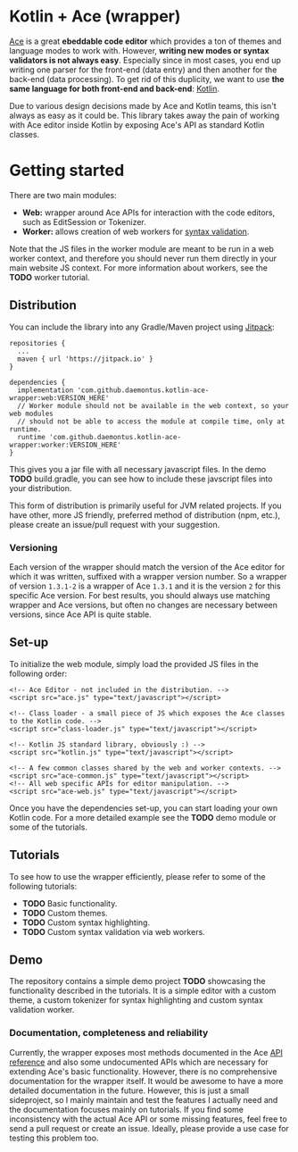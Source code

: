 # Kotlin + Ace (wrapper)

[Ace](https://ace.c9.io/) is a great **ebeddable code editor** which provides a ton of themes and language modes to work with. However, **writing new modes or syntax validators is not always easy**. Especially since in most cases, you end up writing one parser for the front-end (data entry) and then another for the back-end (data processing). To get rid of this duplicity, we want to use **the same language for both front-end and back-end**: [Kotlin](http://kotlinlang.org/). 

Due to various design decisions made by Ace and Kotlin teams, this isn't always as easy as it could be. This library takes away the pain of working with Ace editor inside Kotlin by exposing Ace's API as standard Kotlin classes.

# Getting started

There are two main modules: 
 - **Web:** wrapper around Ace APIs for interaction with the code editors, such as EditSession or Tokenizer.
 - **Worker:** allows creation of web workers for [syntax validation](https://github.com/ajaxorg/ace/wiki/Syntax-validation).

Note that the JS files in the worker module are meant to be run in a web worker context, and therefore you should never run them directly in your main website JS context. For more information about workers, see the **TODO** worker tutorial.

## Distribution

You can include the library into any Gradle/Maven project using [Jitpack](https://jitpack.io/#daemontus/kotlin-ace-wrapper):

```
repositories {
  ...
  maven { url 'https://jitpack.io' }
}

dependencies {
  implementation 'com.github.daemontus.kotlin-ace-wrapper:web:VERSION_HERE'
  // Worker module should not be available in the web context, so your web modules 
  // should not be able to access the module at compile time, only at runtime.
  runtime 'com.github.daemontus.kotlin-ace-wrapper:worker:VERSION_HERE'  
}
```

This gives you a jar file with all necessary javascript files. In the demo **TODO** build.gradle, you can see how to include these javscript files into your distribution.

This form of distribution is primarily useful for JVM related projects. If you have other, more JS friendly, preferred method of distribution (npm, etc.), please create an issue/pull request with your suggestion.

### Versioning

Each version of the wrapper should match the version of the Ace editor for which it was written, suffixed with a wrapper version number. So a wrapper of version `1.3.1-2` is a wrapper of Ace `1.3.1` and it is the version `2` for this specific Ace version. For best results, you should always use matching wrapper and Ace versions, but often no changes are necessary between versions, since Ace API is quite stable.

## Set-up

To initialize the web module, simply load the provided JS files in the following order:

```
<!-- Ace Editor - not included in the distribution. -->
<script src="ace.js" type="text/javascript"></script>

<!-- Class loader - a small piece of JS which exposes the Ace classes to the Kotlin code. -->
<script src="class-loader.js" type="text/javascript"></script>

<!-- Kotlin JS standard library, obviously :) -->
<script src="kotlin.js" type="text/javascript"></script>

<!-- A few common classes shared by the web and worker contexts. -->
<script src="ace-common.js" type="text/javascript"></script>
<!-- All web specific APIs for editor manipulation. -->
<script src="ace-web.js" type="text/javascript"></script>
```

Once you have the dependencies set-up, you can start loading your own Kotlin code. For a more detailed example see the **TODO** demo module or some of the tutorials.

## Tutorials

To see how to use the wrapper efficiently, please refer to some of the following tutorials:

 - **TODO** Basic functionality.
 - **TODO** Custom themes.
 - **TODO** Custom syntax highlighting.
 - **TODO** Custom syntax validation via web workers.

## Demo

The repository contains a simple demo project **TODO** showcasing the functionality described in the tutorials. It is a simple editor with a custom theme, a custom tokenizer for syntax highlighting and custom syntax validation worker.

### Documentation, completeness and reliability

Currently, the wrapper exposes most methods documented in the Ace [API reference](https://ace.c9.io/#nav=api) and also some undocumented APIs which are necessary for extending Ace's basic functionality. However, there is no comprehensive documentation for the wrapper itself. It would be awesome to have a more detailed documentation in the future. However, this is just a small sideproject, so I mainly maintain and test the features I actually need and the documentation focuses mainly on tutorials. If you find some inconsistency with the actual Ace API or some missing features, feel free to send a pull request or create an issue. Ideally, please provide a use case for testing this problem too.
